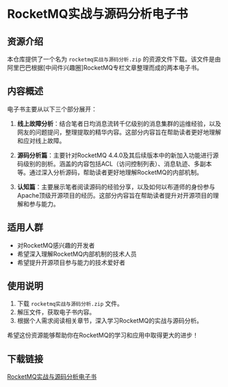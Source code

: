 # RocketMQ实战与源码分析电子书

## 资源介绍

本仓库提供了一个名为 `rocketmq实战与源码分析.zip` 的资源文件下载。该文件是由阿里巴巴根据[中间件兴趣圈]RocketMQ专栏文章整理而成的两本电子书。

## 内容概述

电子书主要从以下三个部分展开：

1. **线上故障分析**：结合笔者日均消息流转千亿级别的消息集群的运维经验，以及网友的问题提问，整理提取的精华内容。这部分内容旨在帮助读者更好地理解和应对线上故障。

2. **源码分析篇**：主要针对RocketMQ 4.4.0及其后续版本中的新加入功能进行源码级别的剖析。涵盖的内容包括ACL（访问控制列表）、消息轨迹、多副本等。通过深入分析源码，帮助读者更好地理解RocketMQ的内部机制。

3. **认知篇**：主要展示笔者阅读源码的经验分享，以及如何以布道师的身份参与Apache顶级开源项目的经历。这部分内容旨在帮助读者提升对开源项目的理解和参与能力。

## 适用人群

- 对RocketMQ感兴趣的开发者
- 希望深入理解RocketMQ内部机制的技术人员
- 希望提升开源项目参与能力的技术爱好者

## 使用说明

1. 下载 `rocketmq实战与源码分析.zip` 文件。
2. 解压文件，获取电子书内容。
3. 根据个人需求阅读相关章节，深入学习RocketMQ的实战与源码分析。

希望这份资源能够帮助你在RocketMQ的学习和应用中取得更大的进步！

## 下载链接

[RocketMQ实战与源码分析电子书](https://pan.quark.cn/s/25849bb0b501)
